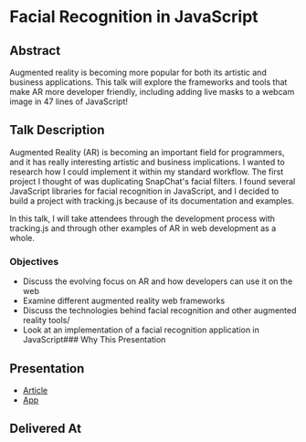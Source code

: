 # Facial Recognition in JavaScript

## Abstract

Augmented reality is becoming more popular for both its artistic and business applications. This talk will explore the frameworks and tools that make AR more developer friendly, including adding live masks to a webcam image in 47 lines of JavaScript!

## Talk Description

Augmented Reality (AR) is becoming an important field for programmers, and it has really interesting artistic and business implications. I wanted to research how I could implement it within my standard workflow. The first project I thought of was duplicating SnapChat's facial filters. I found several JavaScript libraries for facial recognition in JavaScript, and I decided to build a project with tracking.js because of its documentation and examples.

In this talk, I will take attendees through the development process with tracking.js and through other examples of AR in web development as a whole.

### Objectives

* Discuss the evolving focus on AR and how developers can use it on the web
* Examine different augmented reality web frameworks
* Discuss the technologies behind facial recognition and other augmented reality tools/
* Look at an implementation of a facial recognition application in JavaScript### Why This Presentation

## Presentation

* [Article](https://dev.to/aspittel/facial-recognition-in-javascript-using-trackingjs-3l7)
* [App](https://www.alispit.tel/tracking/)

## Delivered At
